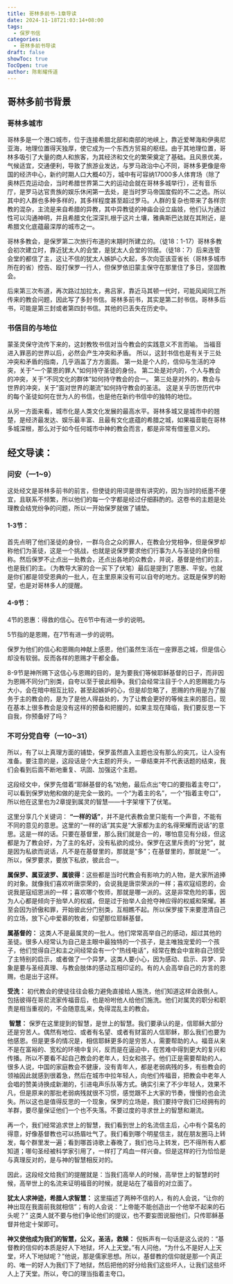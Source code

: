 ```yaml
---
title: 哥林多前书-1章导读
date: 2024-11-18T21:03:14+08:00
tags:
  - 保罗书信
categories:
  - 哥林多前书导读
draft: false
showToc: true
TocOpen: true
author: 陈彰耀传道
---
```

## 哥林多前书背景

### 哥林多城市

哥林多是一个港口城市，位于连接希腊北部和南部的地峡上，靠近爱琴海和伊奥尼亚海，地理位置得天独厚，使它成为一个东西方贸易的枢纽。由于其地理位置，哥林多吸引了大量的商人和旅客，为其经济和文化的繁荣奠定了基础。且风景优美，气候适宜，交通便利，导致了旅游业发达，与罗马政治中心不同，哥林多更像是帝国的经济中心，新约时期人口大概40万，城中有可容纳17000多人体育场（除了奥林匹克运动会，当时希腊世界第二大的运动会就在哥林多城举行），还有音乐厅，是罗马达官贵族的娱乐休闲第一去处，是当时罗马帝国度假的不二之选。所以其中的人群也多种多样的，其多样程度甚至超过罗马。人群的复杂也带来了各样宗教的混杂，主流是来自希腊的异教，其中异教徒的神庙会设立庙妓，他们认为通过性可以沟通神明，并且希腊文化深深扎根于这片土壤，雅典斯巴达就在其附近，是希腊文化底蕴最深厚的城市之一。

哥林多教会，是保罗第二次旅行布道的末期时所建立的。（徒18：1-17）哥林多教会初次建立时，靠近犹太人的会堂，是犹太人会堂的邻居。（徒18：7）后来连管会堂的都信了主，这让不信的犹太人嫉妒心大起，多次向亚该亚省长（哥林多城市所在的省）控告、殴打保罗一行人，但保罗依旧蒙主保守在那里住了多日，坚固教会。

后来第三次布道，再次路过加拉太，弗吕家，靠近马其顿一代时，可能风闻同工所传来的教会问题，因此写了多封书信。哥林多前书，其实是第二封书信。哥林多后书，可能是第三封或者第四封书信。其他的已丢失在历史中。

### 书信目的与地位

蒙圣灵保守流传下来的，这封教牧书信对当今教会的实践意义不言而喻。 当福音进入罪恶的世界以后，必然会产生冲突和矛盾。 所以，这封书信也是有关于三处冲突和矛盾的指南，几乎涵盖了方方面面。 第一处是个人的，信仰与生活的冲突，关于“一个蒙恩的罪人”如何持守圣徒的身份。 第二处是对内的，个人与教会的冲突，关于“不同文化的群体”如何持守教会的合一。 第三处是对外的，教会与世界的冲突，关于”面对世界的潮流”如何持守教会的圣洁。 这是关乎历世历代中的每个圣徒如何在世为人的书信，也是他在新约书信中的独特的地位。

从另一方面来看，城市化是人类文化发展的最高水平。哥林多城又是城市中的翘楚，是经济最发达、娱乐最丰富、且最有文化底蕴的希腊之城，如果福音能在哥林多城深根，那么对于如今任何城市中神的教会而言，都是非常有借鉴意义的。

## 经文导读：

### 问安（一1~9）

这处经文是哥林多前书的前言，但使徒的用词是很有讲究的，因为当时的纸墨不便宜，且联系不频繁，所以他们的每一个字都是经过仔细斟酌的。这卷书的主题是处理教会结党纷争的问题，所以一开始保罗就做了铺垫。

#### 1-3节：

首先点明了他们圣徒的身份，一群乌合之众的罪人，在教会分党相争，但是保罗却称他们为圣徒，这是一个挑战，也就是说保罗要求他们行事为人与圣徒的身份相称。然后保罗不止点出一处教会，还点出各地的众教会，并说，基督是他们的主，也是我们的主。（为教导大家的合一买下了伏笔）最后是提到了恩惠、平安。也就是你们都是领受恩典的一批人，在主里原来没有可以自夸的地方。这既是保罗的盼望，也是对哥林多人的提醒。

#### 4-9节：

4节的恩惠：得救的信心。在6节中有进一步的说明。

5节指的是恩赐，在7节有进一步的说明。

保罗为他们的信心和恩赐向神献上感恩，他们虽然生活在一座罪恶之城，但是信心却没有软弱。反而各样的恩赐才干都全备。

8-9节是神所赐下这信心与恩赐的目的，是为要我们等候耶稣基督的日子，而非因为恩赐不同分门别类，自夸以至于彼此相争。我们会经常注目于个人的恩赐能力与大小，会在暗中相互比较，甚至起嫉妒的心，但是却忽略了，恩赐的作用是为了服务于主的教会的，是为了是他人得益处的，为了让教会更好的等候主来的那日。现在基本上很多教会是没有这样的预备和把握的，如果主现在降临，我们要反思一下自我，你预备好了吗？

### 不可分党自夸（一10~31）

所以，有了以上真理方面的铺垫，保罗虽然直入主题也没有那么的突兀，让人没有准备。要注意的是，这段话是个大主题的开头，一章结束并不代表话题的结束，我们会看到后面不断地重复、巩固、加强这个主题。

这段经文中，保罗先借着“耶稣基督的名”劝勉，最后点出“夸口的要指着主夸口”，可以看到保罗劝勉和做的是完全一致的。一个“为着主的名”，一个“指着主夸口”，所以他在这里也为2章提到属灵的智慧——十字架埋下了伏笔。

这里分享几个关键词：
**“一样的话”**，并不是代表教会里只能有一个声音，不能有不同的意见的意思。这里的“一样的话”其实是“大家都为主的名得荣耀而说话”的意思。这是一样的话。只要在基督里，那么我们就是合一的，哪怕意见有分歧，但这都是为了教会好，为了主的名好，没有私欲的成分。保罗在这里斥责的“分党”，就是因为私欲而说话，凡不是在基督里的，那就是“多”；在基督里的，那就是“一”。所以，保罗要求，要放下私欲，彼此合一。

**属保罗、属亚波罗、属彼得**：这些都是当时代教会有影响力的人物，是大家所追捧的对象。就像我们喜欢听唐崇荣的，会说我是唐崇荣派的一样；喜欢寇绍恩的，会说我是寇绍恩派的一样；喜欢哪个牧师，那就是哪一派的。这是非常危险的事，因为人心都是倾向于抬举人的权威，但是过于抬举人会抢夺神应得的权威和荣耀。甚至会因为骄傲和罪，开始彼此分门别类，互相瞧不起。所以保罗接下来要澄清自己的立场，放下心中爱慕的牧者，仰望那位耶稣基督。

**属基督的：** 这类人不是最属灵的一批人。他们常常高举自己的感动，超过其他的圣徒。很多人经常认为自己是主眼中最独特的一个孩子，是主唯独宠爱的一个孩子，他们觉得自己和主之间经常会有一个“热线电话”，经常在教会中宣称自己领受了主特别的启示，或者做了一个异梦。这类人要小心，因为感动、启示、异梦、异象是要与圣经真理、与教会肢体的感动互相印证的。有的人会高举自己的方言的恩赐，也是出于这样。

**受洗：** 初代教会的使徒往往会极力避免直接给人施洗，他们知道这样会跌倒人。包括彼得在哥尼流家传福音后，也是吩咐他人给他们施洗。他们对属灵的职分和职责是相当重视的，不会随意乱来，免得混乱主的教会。

 **智慧：** 保罗在这里提到的智慧，是世上的智慧。我们要承认的是，信耶稣大部分还是穷苦人。偶然有地位、或者有名望、或者有财富的人信耶稣，那么我们也要为他感恩。但是更多的情况是，相信耶稣更多的是穷苦人，需要帮助的人。福音从来不是在富裕的、宽松的环境中复兴，反而是在逼迫中，在苦难中得到更大的复兴和传播。所以不要看不起自己教会的老年人，妇女和孩子。他们正是需要帮助的人。很多人说，中国的家庭教会不健康，没有青年人，都是老弱病残的多，有些教会的领袖因此就感到很着急，然后在城市中拉年轻人，向他们传福音，把教会中老年人会唱的赞美诗换成新潮的，引进电声乐队等方式。确实引来了不少年轻人，效果不凡，但是原来的那批老弱病残就很不习惯，感觉跟不上大家的节奏，慢慢的也会流失。所以这也是值得反思的一个现象，保罗的立场是，我们要持守我们已经拥有的羊群，要尽量保证他们一个也不失落。不要过度的寻求世上的智慧和潮流。

再一个，我们经常追求世上的智慧，我们看到世上的名流信主后，心中有个莫名的得意，好像基督教也可以扬眉吐气了。我们看到哪个明星信主，就在朋友圈马上转发，每个群里发一遍；看到哪首诗歌上春晚了，我们也马上转发，巴不得所有人都知道；哪句圣经被科学家引用了，一样打了鸡血一样兴奋。但是这样的行为恰恰是与真理反对的，是与神的智慧相反对的。

因此，这段经文给我们的提醒就是：当我们高举人的时候，高举世上的智慧的时候，高举世上的名流来证明福音的时候，就是站在了福音的对立面了。

**犹太人求神迹，希腊人求智慧：** 这里描述了两种不信的人，有的人会说，“让你的神出现在我面前我就相信”；有的人会说：“上帝能不能创造出一个他举不起来的石头呢？” 这类人就不要与他们争论他们的提议，也不要妄图说服他们，只传耶稣基督并他定十架即可。

**神又使他成为我们的智慧，公义，圣洁，救赎：** 倪柝声有一句话是这么说的：“基督教的信仰的本质是好人下地狱，坏人上天堂。”有人问他，“为什么不是好人上天堂，坏人下地狱呢？”他说，那是儒家思想。所以，基督教的信仰就是那一个真正的、唯一的好人为我们下了地狱，然后把他的好分给我们这些坏人，让我们这些坏人上了天堂。所以，夸口的理当指着主夸口。